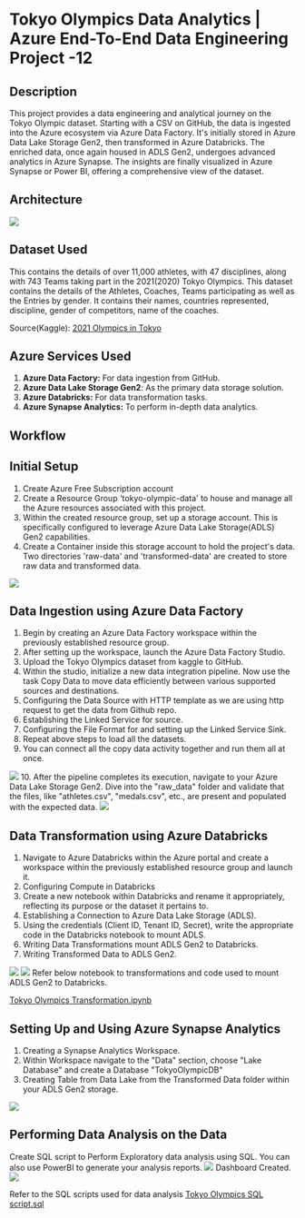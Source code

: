 # Tokyo Olympics Data Analytics | Azure End-To-End Data Engineering Project -12


## Description
This project provides a data engineering and analytical journey on the Tokyo Olympic dataset. Starting with a CSV on GitHub, the data is ingested into the Azure ecosystem via Azure Data Factory. It's initially stored in Azure Data Lake Storage Gen2, then transformed in Azure Databricks. The enriched data, once again housed in ADLS Gen2, undergoes advanced analytics in Azure Synapse. The insights are finally visualized in Azure Synapse or Power BI, offering a comprehensive view of the dataset.
## Architecture 
<img src="Assets/Architecture.png">

## Dataset Used 
This contains the details of over 11,000 athletes, with 47 disciplines, along with 743 Teams taking part in the 2021(2020) Tokyo Olympics.
This dataset contains the details of the Athletes, Coaches, Teams participating as well as the Entries by gender. It contains their names, countries represented, discipline, gender of competitors, name of the coaches.

Source(Kaggle): [2021 Olympics in Tokyo](https://www.kaggle.com/datasets/arjunprasadsarkhel/2021-olympics-in-tokyo)

## Azure Services Used
1. **Azure Data Factory:** For data ingestion from GitHub.
2. **Azure Data Lake Storage Gen2**: As the primary data storage solution.
3. **Azure Databricks:** For data transformation tasks.
4. **Azure Synapse Analytics:** To perform in-depth data analytics.
   
## Workflow 

## Initial Setup
1. Create Azure Free Subscription account  
2. Create a Resource Group 'tokyo-olympic-data' to house and manage all the Azure resources associated with this project. 
3. Within the created resource group, set up a storage account. This is specifically configured to leverage Azure Data Lake Storage(ADLS) Gen2 capabilities.
4. Create a Container inside this storage account to hold the project's data. Two directories 'raw-data' and 'transformed-data' are created to store raw data and transformed data.
  <img src="Assets/folderF1.png"> 

## Data Ingestion using Azure Data Factory
1. Begin by creating an Azure Data Factory workspace within the previously established resource group.
2. After setting up the workspace, launch the Azure Data Factory Studio. 
3. Upload the Tokyo Olympics dataset from kaggle to GitHub.
4. Within the studio, initialize a new data integration pipeline. Now use the task Copy Data to move data efficiently between various supported sources and destinations.
5. Configuring the Data Source with HTTP template as we are using http request to get the data from Github repo.
6. Establishing the Linked Service for source.
7. Configuring the File Format for and setting up the Linked Service Sink.
8. Repeat above steps to load all the datasets.
9. You can connect all the copy data activity together and run them all at once.
<img src="Assets/datafactory_pipeline.png">  
10. After the pipeline completes its execution, navigate to your Azure Data Lake Storage Gen2. Dive into the "raw_data" folder and validate that the files, like "athletes.csv", "medals.csv", etc., are present and populated with the expected data.

 <img src="Assets/RAW DATA folder insideS.png">

## Data Transformation using Azure Databricks
1. Navigate to Azure Databricks within the Azure portal and create a workspace within the previously established resource group and launch it.
2. Configuring Compute in Databricks
3. Create a new notebook within Databricks and rename it appropriately, reflecting its purpose or the dataset it pertains to.
4. Establishing a Connection to Azure Data Lake Storage (ADLS).
5. Using the credentials (Client ID, Tenant ID, Secret), write the appropriate code in the Databricks notebook to mount ADLS. 
6. Writing Data Transformations mount ADLS Gen2 to Databricks.
7. Writing Transformed Data to ADLS Gen2.
 <img src="Assets/transformed data folders listS.png">
  <img src="Assets/ATHELETS folder insideS.png">
Refer below notebook to transformations and code used to mount ADLS Gen2 to Databricks.

[Tokyo Olympics Transformation.ipynb](https://github.com/zBalachandar/Tokyo-Olympic-Data-Analytics-Azure-End-To-End-Data-Engineering-Project.-/blob/main/Data%20Bricks%20Notebooks/Tokyo%20Olympic%20Transformation%20.ipynb)

## Setting Up and Using Azure Synapse Analytics
1. Creating a Synapse Analytics Workspace.
2. Within Workspace navigate to the "Data" section, choose "Lake Database"  and create a Database "TokyoOlympicDB"
3. Creating Table from Data Lake from the Transformed Data folder within your ADLS Gen2 storage.
 <img src="Assets/db query.png">
 
## Performing Data Analysis on the Data

Create SQL script to Perform Exploratory data analysis using SQL.
You can also use PowerBI to generate your analysis reports.
 <img src="Assets/vizS.png">
 Dashboard Created.
 <img src="Data Reporting/Data-visualisation.png">

Refer to the SQL scripts used for data analysis 
[Tokyo Olympics SQL script.sql](https://github.com/zBalachandar/Tokyo-Olympic-Data-Analytics-Azure-End-To-End-Data-Engineering-Project.-/blob/main/Sql%20query/SQL%20script%201.sql)

